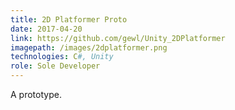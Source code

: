 ```yaml
---
title: 2D Platformer Proto
date: 2017-04-20
link: https://github.com/gewl/Unity_2DPlatformer
imagepath: /images/2dplatformer.png
technologies: C#, Unity
role: Sole Developer
---
```

A prototype.
